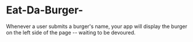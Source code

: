 # Eat-Da-Burger-
Whenever a user submits a burger's name, your app will display the burger on the left side of the page -- waiting to be devoured.

